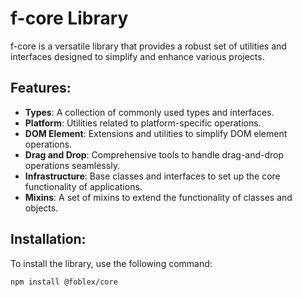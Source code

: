 # f-core Library

f-core is a versatile library that provides a robust set of utilities and interfaces designed to simplify and enhance various projects.

## Features:

- **Types**: A collection of commonly used types and interfaces.
- **Platform**: Utilities related to platform-specific operations.
- **DOM Element**: Extensions and utilities to simplify DOM element operations.
- **Drag and Drop**: Comprehensive tools to handle drag-and-drop operations seamlessly.
- **Infrastructure**: Base classes and interfaces to set up the core functionality of applications.
- **Mixins**: A set of mixins to extend the functionality of classes and objects.

## Installation:

To install the library, use the following command:

```bash
npm install @foblex/core
```
